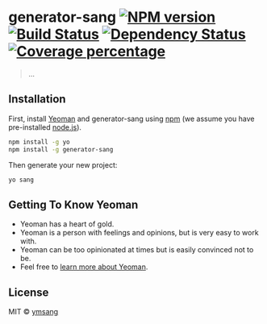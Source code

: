 # generator-sang [![NPM version][npm-image]][npm-url] [![Build Status][travis-image]][travis-url] [![Dependency Status][daviddm-image]][daviddm-url] [![Coverage percentage][coveralls-image]][coveralls-url]
> ...

## Installation

First, install [Yeoman](http://yeoman.io) and generator-sang using [npm](https://www.npmjs.com/) (we assume you have pre-installed [node.js](https://nodejs.org/)).

```bash
npm install -g yo
npm install -g generator-sang
```

Then generate your new project:

```bash
yo sang
```

## Getting To Know Yeoman

 * Yeoman has a heart of gold.
 * Yeoman is a person with feelings and opinions, but is very easy to work with.
 * Yeoman can be too opinionated at times but is easily convinced not to be.
 * Feel free to [learn more about Yeoman](http://yeoman.io/).

## License

MIT © [ymsang](https://github.com/holynova/generator-sang)


[npm-image]: https://badge.fury.io/js/generator-sang.svg
[npm-url]: https://npmjs.org/package/generator-sang
[travis-image]: https://travis-ci.org/holynova/generator-sang.svg?branch=master
[travis-url]: https://travis-ci.org/holynova/generator-sang
[daviddm-image]: https://david-dm.org/holynova/generator-sang.svg?theme=shields.io
[daviddm-url]: https://david-dm.org/holynova/generator-sang
[coveralls-image]: https://coveralls.io/repos/holynova/generator-sang/badge.svg
[coveralls-url]: https://coveralls.io/r/holynova/generator-sang
